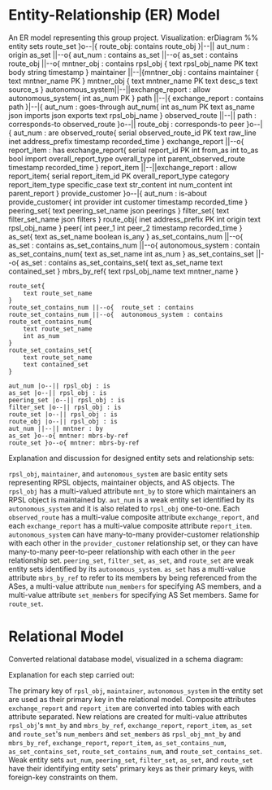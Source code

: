 # Entity-Relationship (ER) Model

An ER model representing this group project. Visualization:
erDiagram
%% entity sets
    route_set }o--|{ route_obj: contains
    route_obj }|--|| aut_num : origin
    as_set ||--o{ aut_num : contains
    as_set ||--o{ as_set : contains 
    route_obj ||--o{ mntner_obj : contains
    rpsl_obj {
        text rpsl_obj_name PK
        text body
        string timestamp
    }
    maintainer ||--|{mntner_obj : contains
    maintainer {
        text mntner_name PK
    }
    mntner_obj {
        text mntner_name PK
        text desc_s
        text source_s
    }
    autonomous_system||--||exchange_report : allow
    autonomous_system{
        int as_num PK
    }
    path ||--|{ exchange_report : contains
    path }|--|{ aut_num : goes-through
    aut_num{
        int as_num PK
        text as_name
        json imports
        json exports
        text rpsl_obj_name
    }
    observed_route ||--|| path : corresponds-to
    observed_route }o--|| route_obj : corresponds-to
    peer }o--|{ aut_num : are
    observed_route{
        serial observed_route_id PK
        text raw_line
        inet address_prefix
        timestamp recorded_time
    }
    exchange_report ||--o{ report_item : has
    exchange_report{
        serial report_id PK
        int from_as
        int to_as
        bool import
        overall_report_type overall_type
        int parent_observed_route
        timestamp recorded_time
    }
    report_item ||--||exchange_report : allow
    report_item{
        serial report_item_id PK
        overall_report_type category
        report_item_type specific_case
        text str_content
        int num_content
        int parent_report
    }
    provide_customer }o--|{ aut_num : is-about
    provide_customer{
        int provider
        int customer
        timestamp recorded_time
    }
    peering_set{
        text peering_set_name
        json peerings
    }
    filter_set{
        text filter_set_name
        json filters
    }
    route_obj{
        inet address_prefix PK
        int origin 
        text rpsl_obj_name
    }
    peer{
        int peer_1
        int peer_2
        timestamp recorded_time
    }
    as_set{
        text as_set_name
        boolean is_any
    }
    as_set_contains_num ||--o{  as_set : contains
    as_set_contains_num ||--o{  autonomous_system : contain
    as_set_contains_num{
        text as_set_name
        int as_num
    }
    as_set_contains_set ||--o{ as_set : contains
    as_set_contains_set{
        text as_set_name
        text contained_set
    }
    mbrs_by_ref{
        text rpsl_obj_name
        text mntner_name
    }

    route_set{
        text route_set_name
    }
    route_set_contains_num ||--o{  route_set : contains
    route_set_contains_num ||--o{  autonomous_system : contains
    route_set_contains_num{
        text route_set_name
        int as_num
    }
    route_set_contains_set{
        text route_set_name
        text contained_set
    }

    aut_num |o--|| rpsl_obj : is
    as_set |o--|| rpsl_obj : is
    peering_set |o--|| rpsl_obj : is
    filter_set |o--|| rpsl_obj : is
    route_set |o--|| rpsl_obj : is
    route_obj |o--|| rpsl_obj : is
    aut_num ||--|| mntner : by
    as_set }o--o{ mntner: mbrs-by-ref
    route_set }o--o{ mntner: mbrs-by-ref

Explanation and discussion for designed entity sets and relationship sets:

`rpsl_obj`, `maintainer`, and `autonomous_system` are basic entity sets
representing RPSL objects, maintainer objects, and AS objects.
The `rpsl_obj` has a multi-valued attribute `mnt_by` to store which maintainers
an RPSL object is maintained by.
`aut_num` is a weak entity set identified by its `autonomous_system` and
it is also related to `rpsl_obj` one-to-one.
Each `observed_route` has a multi-value composite attribute `exchange_report`,
and each `exchange_report` has a multi-value composite attribute `report_item`.
`autonomous_system` can have many-to-many provider-customer relationship with
each other in the `provider_customer` relationship set,
or they can have many-to-many peer-to-peer relationship with each other in
the `peer` relationship set.
`peering_set`, `filter_set`, `as_set`, and `route_set` are weak entity sets
identified by its `autonomous_system`.
`as_set` has a multi-value attribute `mbrs_by_ref` to refer to
its members by being referenced from the ASes,
a multi-value attribute `num_members` for specifying AS members,
and a multi-value attribute `set_members` for specifying AS Set members.
Same for `route_set`.

# Relational Model

Converted relational database model, visualized in a schema diagram:

Explanation for each step carried out:

The primary key of `rpsl_obj`, `maintainer`, `autonomous_system` in
the entity set are used as their primary key in the relational model.
Composite attributes `exchange_report` and `report_item` are
converted into tables with each attribute separated.
New relations are created for multi-value attributes
`rpsl_obj`'s `mnt_by` and `mbrs_by_ref`, `exchange_report`, `report_item`,
`as_set` and `route_set`'s  `num_members` and `set_members` as
`rpsl_obj_mnt_by` and `mbrs_by_ref`, `exchange_report`, `report_item`,
`as_set_contains_num`, `as_set_contains_set`, `route_set_contains_num`,
and `route_set_contains_set`.
Weak entity sets `aut_num`, `peering_set`, `filter_set`, `as_set`,
and `route_set` have their identifying entity sets' primary keys as
their primary keys, with foreign-key constraints on them.
